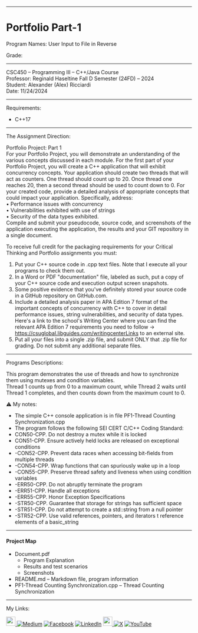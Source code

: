 ﻿-----------------------------------------------------------------------------------------------------------------------------
# Portfolio Part-1  
Program Names: User Input to File in Reverse  

Grade:  

-----------------------------------------------------------------------------------------------------------------------------

CSC450 – Programming III – C++/Java Course  
Professor: Reginald Haseltine
Fall D Semester (24FD) – 2024  
Student: Alexander (Alex) Ricciardi  
Date: 11/24/2024   

-----------------------------------------------------------------------------------------------------------------------------

Requirements:  
- C++17  

-----------------------------------------------------------------------------------------------------------------------------

The Assignment Direction:    

Portfolio Project: Part 1  
For your Portfolio Project, you will demonstrate an understanding of the various concepts discussed in each module. For the first part of your Portfolio Project, you will create a C++ application that will exhibit concurrency concepts. Your application should create two threads that will act as counters. One thread should count up to 20. Once thread one reaches 20, then a second thread should be used to count down to 0. For your created code, provide a detailed analysis of appropriate concepts that could impact your application. Specifically, address:  
•	Performance issues with concurrency  
•	Vulnerabilities exhibited with use of strings  
•	Security of the data types exhibited.  
Compile and submit your pseudocode, source code, and screenshots of the application executing the application, the results and your GIT repository in a single document.  

To receive full credit for the packaging requirements for your Critical Thinking and Portfolio assignments you must:
1) Put your C++ source code in .cpp text files. Note that I execute all your programs to check them out.  
2) In a Word or PDF "documentation" file, labeled as such, put a copy of your C++ source code and execution output screen snapshots.  
3) Some positive evidence that you've definitely stored your source code in a GitHub repository on GitHub.com.  
4) Include a detailed analysis paper in APA Edition 7 format of the important concepts of concurrency with C++ to cover in detail performance issues, string vulnerabilities, and security of data types. Here's a link to the school's Writing Center where you can find the relevant APA Edition 7 requirements you need to follow -> https://csuglobal.libguides.com/writingcenterLinks to an external site.  
5) Put all your files into a single .zip file, and submit ONLY that .zip file for grading. Do not submit any additional separate files.  

-----------------------------------------------------------------------------------------------------------------------------

Programs Descriptions:  

This program demonstrates the use of threads and how to synchronize them using mutexes and condition variables.  
Thread 1 counts up from 0 to a maximum count, while Thread 2 waits until Thread 1 completes, and then counts down from the maximum count to 0.  
  

⚠️ My notes:  
-	The simple C++ console application is in file PF1-Thread Counting Synchronization.cpp  
-	The program follows the following SEI CERT C/C++ Coding Standard:
-	CON50-CPP. Do not destroy a mutex while it is locked
-	CON51-CPP. Ensure actively held locks are released on exceptional conditions
- -CON52-CPP. Prevent data races when accessing bit-fields from multiple threads  
- -CON54-CPP. Wrap functions that can spuriously wake up in a loop  
- -CON55-CPP. Preserve thread safety and liveness when using condition variables  
- -ERR50-CPP. Do not abruptly terminate the program  
- -ERR51-CPP. Handle all exceptions  
- -ERR55-CPP. Honor Exception Specifications  
- -STR50-CPP. Guarantee that storage for strings has sufficient space  
- -STR51-CPP. Do not attempt to create a std::string from a null pointer  
- -STR52-CPP. Use valid references, pointers, and iterators t reference elements of a basic_string  

-----------------------------------------------------------------------------------------------------------------------------

#### Project Map
- Document.pdf  
	- Program Explanation 
	- Results and test scenarios   
	- Screenshots  
- README.md – Markdown file, program information    
- PF1-Thread Counting Synchronization.cpp – Thread Counting Synchronization    

-----------------------------------------------------------------------------------------------------------------------------

My Links:   

<span><a href="https://www.alexomegapy.com" target="_blank"><img width="25" height="25" src="https://github.com/user-attachments/assets/f8001645-cc85-4b99-beec-74482a83ac87"></span>    [![Medium](https://img.shields.io/badge/Medium-12100E?style=for-the-badge&logo=medium&logoColor=whit)](https://medium.com/@alex.omegapy)    [![Facebook](https://img.shields.io/badge/Facebook-%231877F2.svg?logo=Facebook&logoColor=white)](https://www.facebook.com/profile.php?id=100089638857137)    [![LinkedIn](https://img.shields.io/badge/LinkedIn-%230077B5.svg?logo=linkedin&logoColor=white)](https://linkedin.com/in/alex-ricciardi)    <span><a href="https://www.threads.net/@alexomegapy?hl=en" target="_blank"><img width="25" height="25" src="https://github.com/user-attachments/assets/63120920-4f7a-4b4a-b17e-c72735e38265"></span>    [![X](https://img.shields.io/badge/X-black.svg?logo=X&logoColor=white)](https://x.com/AlexOmegapy)    [![YouTube](https://img.shields.io/badge/YouTube-%23FF0000.svg?logo=YouTube&logoColor=white)](https://www.youtube.com/channel/UC4rMaQ7sqywMZkfS1xGh2AA) 


